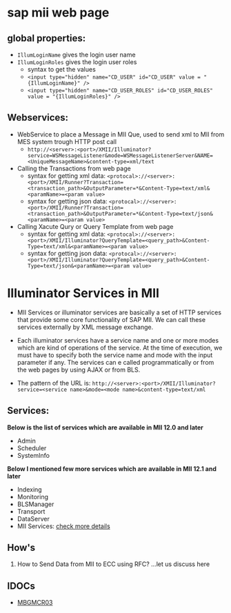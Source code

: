 # sap mii web page 
## global properties:
- `IllumLoginName` gives the login user name
- `IllumLoginRoles` gives the login user roles
  - syntax to get the values
  - `<input type="hidden" name="CD_USER" id="CD_USER" value = "{IllumLoginName}" />`
  - `<input type="hidden" name="CD_USER_ROLES" id="CD_USER_ROLES" value = "{IllumLoginRoles}" />`
 
 ## Webservices:
 - WebService to place a Message in MII Que, used to send xml to MII from MES system trough HTTP post call
    - `http://<server>:<port>/XMII/Illuminator?service=WSMessageListener&mode=WSMessageListenerServer&NAME=<UniqueMessageName>&content-type=xml/text`
 - Calling the Transactions from web page
    -  syntax for getting xml data: `<protocal>://<server>:<port>/XMII/Runner?Transaction=<transaction_path>&OutputParameter=*&Content-Type=text/xml&<paramName>=<param value>`
    -  syntax for getting json data: `<protocal>://<server>:<port>/XMII/Runner?Transaction=<transaction_path>&OutputParameter=*&Content-Type=text/json&<paramName>=<param value>`
 - Calling Xacute Qury or Query Template from web page
    - syntax for getting xml data: `<protocal>://<server>:<port>/XMII/Illuminator?QueryTemplate=<query_path>&Content-Type=text/xml&<paramName>=<param value>`
    - syntax for getting json data: `<protocal>://<server>:<port>/XMII/Illuminator?QueryTemplate=<query_path>&Content-Type=text/json&<paramName>=<param value>`
# Illuminator Services in MII
- MII Services or illuminator services are basically a set of HTTP services that provide some core functionality of SAP MII. We can call these services externally by XML message exchange.

- Each illuminator services have a service name and one or more modes which are kind of operations of the service. At the time of execution, we must have to specify both the service name and mode with the input parameter if any. The services can e called programmatically or from the web pages by using AJAX or from BLS.

- The pattern of the URL is:
`http://<server>:<port>/XMII/Illuminator?service=<service name>&mode=<mode name>&content-type=text/xml`

## Services:

**Below is the list of services which are available in MII 12.0 and later**

- Admin
- Scheduler
- SystemInfo

**Below I mentioned few more services which are available in MII 12.1 and later**
- Indexing
- Monitoring
- BLSManager
- Transport
- DataServer
- MII Services:
[check more details](https://blogs.sap.com/2013/01/02/illuminator-services-of-sap-mii/#:~:text=MII%20Services%20or%20illuminator%20services,of%20operations%20of%20the%20service.)
## How's
1. How to Send Data from MII to ECC using RFC?
...let us discuss here
 ## IDOCs
 - [MBGMCR03](https://github.com/subrahmanyam-pampana/SAP_MII_NOTES/blob/main/MBGMCR03.html)
